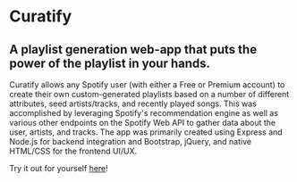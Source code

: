 # Curatify
## A playlist generation web-app that puts the power of the playlist in your hands.

Curatify allows any Spotify user (with either a Free or Premium account) to create their own custom-generated playlists based on a number of different attributes, seed artists/tracks, and recently played songs. This was accomplished by leveraging Spotify's recommendation engine as well as various other endpoints on the Spotify Web API to gather data about the user, artists, and tracks. The app was primarily created using Express and Node.js for backend integration and Bootstrap, jQuery, and native HTML/CSS for the frontend UI/UX.

Try it out for yourself [here](https://arcane-beach-91282.herokuapp.com/)!

